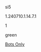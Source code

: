 si5

1.240710.1.14.7.1

1

green

[Bots Only](https://www.lakeshorelearning.com/assets/html/do_not_visit.html)